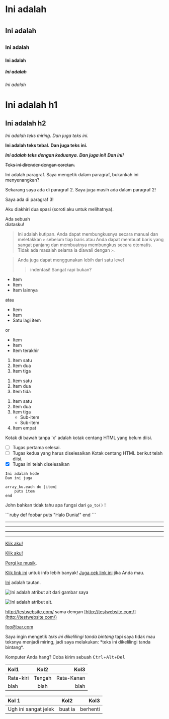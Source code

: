 <!-- Markdown adalah superset dari HTML, jadi setiap berkas HTML adalah markdown yang
valid, ini berarti kita dapat menggunakan elemen HTML dalam markdown, seperti elemen
komentar, dan ia tidak akan terpengaruh parser markdown. Namun, jika Anda membuat
elemen HTML di berkas markdown Anda, Anda tidak dapat menggunakan syntax markdown
di dalam konten elemen tersebut. -->

<!-- Markdown juga bervariasi dalam implementasinya dari berbagai parser. Panduan ini
akan mencoba untuk mengklarifikasikan kapan suatu fitur universal atau spesifik
terhadap parser tertentu -->

<!-- Header -->
<!-- Anda dapat membuat elemen HTML <h1> sampai <h6> dengan mudah dengan mendahului
teks yang diinginkan untuk elemen tersebut oleh sejumlah tanda pagar (#) -->
# Ini adalah <h1>
## Ini adalah <h2>
### Ini adalah <h3>
#### Ini adalah <h4>
##### Ini adalah <h5>
###### Ini adalah <h6>

<!-- Markdown juga menyediakan dua cara alternatif untuk menandai h1 and h2 -->
Ini adalah h1
=============

Ini adalah h2
-------------

<!-- Ragam teks simpel -->
<!-- Teks dapat diubah menjadi miring atau tebal dengan mudah menggunakan markdown -->

*Ini adalah teks miring.*
_Dan juga teks ini._

**Ini adalah teks tebal.**
__Dan juga teks ini.__

***Ini adalah teks dengan keduanya.***
**_Dan juga ini!_**
*__Dan ini!__*

<!-- Di markdown ala GitHub, yang digunakan untuk me-render berkas markdown pada
GitHub, kita juga punya coretan: -->

~~Teks ini dirender dengan coretan.~~

<!-- Paragraf adalah satu atau beberapa baris teks yang dipisahkan oleh satu atau
beberapa baris kosong. -->

Ini adalah paragraf. Saya mengetik dalam paragraf, bukankah ini menyenangkan?

Sekarang saya ada di paragraf 2.
Saya juga masih ada dalam paragraf 2!


Saya ada di paragraf 3!

<!-- Jika Anda ingin memasukkan tag HTML <br />, Anda dapat mengakhiri sebuah
paragraf dengan dua atau lebih spasi lalu memulai paragraf yang baru. -->

Aku diakhiri dua spasi (soroti aku untuk melihatnya).

Ada sebuah <br /> diatasku!

<!-- Kutipan mudah dibuat dengan karakter >. -->

> Ini adalah kutipan. Anda dapat
> membungkusnya secara manual dan meletakkan `>` sebelum tiap baris atau Anda dapat membuat baris yang sangat panjang dan membuatnya membungkus secara otomatis.
> Tidak ada masalah selama ia diawali dengan `>`.

> Anda juga dapat menggunakan lebih dari satu level
>> indentasi!
> Sangat rapi bukan?

<!-- Daftar -->
<!-- Daftar tak beraturan dapat dibuat dengan bintang, plus, atau strip -->

* Item
* Item
* Item lainnya

atau

+ Item
+ Item
+ Satu lagi item

or

- Item
- Item
- Item terakhir

<!-- List beraturan dibuat dengan angka diikuti titik -->

1. Item satu
2. Item dua
3. Item tiga

<!-- Anda tidak diharuskan melabeli item dengan benar dan markdown akan tetap
me-render angka sesuai urutan, namun mungkin hal ini kurang baik -->

1. Item satu
1. Item dua
1. Item tida
<!-- (Ini dirender sama seperti contoh di atas) -->

<!-- Anda juga dapat menggunakan sublist -->

1. Item satu
2. Item dua
3. Item tiga
    * Sub-item
    * Sub-item
4. Item empat

<!-- Bahkan ada daftar tugas. Ini membuat kotak centang HTML. -->

Kotak di bawah tanpa 'x' adalah kotak centang HTML yang belum diisi.
- [ ] Tugas pertama selesai.
- [ ] Tugas kedua yang harus diselesaikan
Kotak centang HTML berikut telah diisi.
- [x] Tugas ini telah diselesaikan

<!-- Blok kode -->
<!-- Anda dapat menandai blok kode (yang menggunakan elemen <code>) dengan mengindentasi
sebuah garis dengan empat spasi atau tab -->

    Ini adalah kode
    Dan ini juga

<!-- Anda juga dapat me-re-tab (atau menambahkan empat spasi tambahan) untuk indentasi
di dalam kode Anda -->

    array_ku.each do |item|
        puts item
    end

<!-- Sebaris kode dapat dibuat dengan karakter backtick ` -->

John bahkan tidak tahu apa fungsi dari `go_to()` !

<!-- Di Markdown ala GitHub, Anda dapat menggunakan syntax spesial untuk kode -->

\`\`\`ruby <!-- kecuali hapus backlash tersebut ketika melakukannya, hanya ```ruby ! -->
def foobar
    puts "Halo Dunia!"
end
\`\`\` <!-- Disini juga, tidak ada backslashes, hanya ``` -->

<!-- Teks di atas tidak membutuhkan indentasi, plus GitHub akan menggunakan syntax
highlighting dari bahasa yang digunakan setelah ``` -->

<!-- Horizontal rule (<hr />) -->
<!-- Horizontal rules ditambahkan dengan mudah oleh beberapa bintang atau strip,
dengan atau tanpa spasi. -->

***
---
- - -
****************

<!-- Tautan -->
<!-- Salah satu hal terbaik dari markdown adalah mudahnya membuat tautan. Letakkan
teks yang akan di tampilkan di dalam kurung siku [] diikuti oleh url-nya dalam kurung () -->

[Klik aku!](http://test.com/)

<!-- Anda juga dapat menambahkan judul link dengan tanda kutip di dalam kurung -->

[Klik aku!](http://test.com/ "Link to Test.com")

<!-- Path relatif juga bisa. -->

[Pergi ke musik](/music/).

<!-- Markdown juga mendukung tautan gara referal -->

[Klik link ini][link1] untuk info lebih banyak!
[Juga cek link ini][foobar] jika Anda mau.

[link1]: http://test.com/ "Keren!"
[foobar]: http://foobar.biz/ "OK!"

<!-- Judulnya juga bisa dalam kutip satu atau kurung, atau dihilangkan sepenuhnya.
Referensinya juga bisa di mana saja di dokumen anda dan IF referensinya bisa jadi
apa saja selama ia unik. -->

<!-- Ada juga "penamaan implisit" yang membuat Anda dapat menggunakan teks tautan sebagai id -->

[Ini][] adalah tautan.

[ini]: http://thisisalink.com/

<!-- Tapi ia tidak lazim digunakan. -->

<!-- Gambar -->
<!-- Gambar digunakan sama seperti tautan namun dengan tanda seru di depannya! -->

![Ini adalah atribut alt dari gambar saya](http://imgur.com/myimage.jpg "Judul opsional")

<!-- Dan gaya referensi juga bekerja seperti yang diharapkan -->

![Ini adalah atribut alt.][myimage]

[myimage]: relative/urls/cool/image.jpg "jika Anda membutuhkan judul, disini"

<!-- Lain-lain -->
<!-- Tautan otomatis -->

<http://testwebsite.com/> sama dengan
[http://testwebsite.com/](http://testwebsite.com/)

<!-- Tautan otomatis untuk email -->

<foo@bar.com>

<!-- Melewati karakter -->

Saya ingin mengetik *teks ini dikelilingi tanda bintang* tapi saya tidak mau teksnya menjadi
miring, jadi saya melakukan: \*teks ini dikelilingi tanda bintang\*.

<!-- Tombol keyboard -->
<!-- Pada Markdown ala GitHub, Anda dapat menggunakan tag <kbd> untuk merepresentasikan tombol
keyboard -->

Komputer Anda hang? Coba kirim sebuah
<kbd>Ctrl</kbd>+<kbd>Alt</kbd>+<kbd>Del</kbd>

<!-- Tabel -->
<!-- Tabel hanya tersedia pada Markdown ala GitHub dan sedikit merepotkan, namun jika Anda
sangat menginginkannya: -->

| Kol1         | Kol2     | Kol3          |
| :----------- | :------: | ------------: |
| Rata-kiri    | Tengah   | Rata-Kanan    |
| blah         | blah     | blah          |

<!-- atau, untuk hasil yang sama -->

Kol 1 | Kol2 | Kol3
:-- | :-: | --:
Ugh ini sangat jelek | buat ia | berhenti

<!-- Selesai! -->

